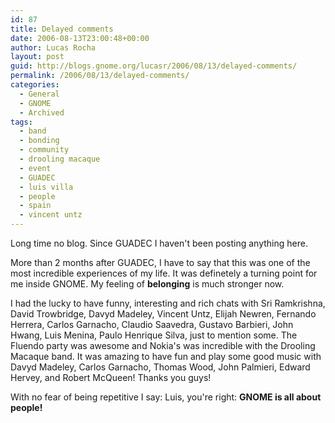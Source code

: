 ```yaml
---
id: 87
title: Delayed comments
date: 2006-08-13T23:00:48+00:00
author: Lucas Rocha
layout: post
guid: http://blogs.gnome.org/lucasr/2006/08/13/delayed-comments/
permalink: /2006/08/13/delayed-comments/
categories:
  - General
  - GNOME
  - Archived
tags:
  - band
  - bonding
  - community
  - drooling macaque
  - event
  - GUADEC
  - luis villa
  - people
  - spain
  - vincent untz
---
```

Long time no blog. Since GUADEC I haven't been posting anything here.

More than 2 months after GUADEC, I have to say that this was one of the most
incredible experiences of my life. It was definetely a turning point for me
inside GNOME. My feeling of **belonging** is much stronger now.

I had the lucky to have funny, interesting and rich chats with Sri Ramkrishna,
David Trowbridge, Davyd Madeley, Vincent Untz, Elijah Newren, Fernando
Herrera, Carlos Garnacho, Claudio Saavedra, Gustavo Barbieri, John Hwang,
Luis Menina, Paulo Henrique Silva, just to mention some. The Fluendo party
was awesome and Nokia's was incredible with the Drooling Macaque band.
It was amazing to have fun and play some good music with Davyd Madeley,
Carlos Garnacho, Thomas Wood, John Palmieri, Edward Hervey, and Robert
McQueen! Thanks you guys!

With no fear of being repetitive I say: Luis, you're right: **GNOME is
all about people!**
